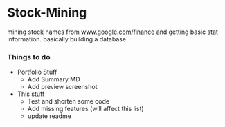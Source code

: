 # Stock-Mining
mining stock names from www.google.com/finance and getting basic stat information. basically building a database.

### Things to do
- Portfolio Stuff
  - Add Summary MD
  - Add preview screenshot
- This stuff
  - Test and shorten some code
  - Add missing features (will affect this list)
  - update readme
